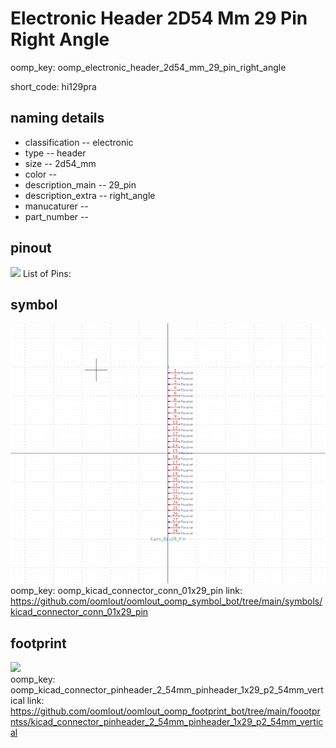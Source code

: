 # Electronic Header 2D54 Mm 29 Pin Right Angle
oomp_key: oomp_electronic_header_2d54_mm_29_pin_right_angle  

short_code: hi129pra
## naming details
* classification -- electronic
* type -- header
* size -- 2d54_mm
* color -- 
* description_main -- 29_pin
* description_extra -- right_angle
* manucaturer -- 
* part_number -- 
## pinout
![](working_pinout_600.png)
List of Pins:

## symbol

![](symbol/0/working/working_600.png)  
oomp_key: oomp_kicad_connector_conn_01x29_pin
link: https://github.com/oomlout/oomlout_oomp_symbol_bot/tree/main/symbols/kicad_connector_conn_01x29_pin


## footprint

![](footprint/0/working/working_600.png)  
oomp_key: oomp_kicad_connector_pinheader_2_54mm_pinheader_1x29_p2_54mm_vertical
link: https://github.com/oomlout/oomlout_oomp_footprint_bot/tree/main/foootprntss/kicad_connector_pinheader_2_54mm_pinheader_1x29_p2_54mm_vertical
